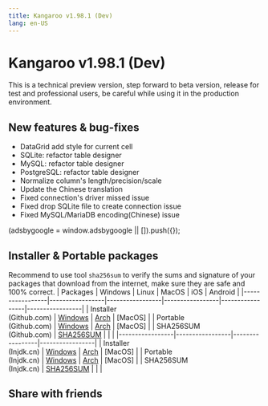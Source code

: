 ```yaml
---
title: Kangaroo v1.98.1 (Dev)
lang: en-US
---
```


# Kangaroo v1.98.1 (Dev)
This is a technical preview version, step forward to beta version, release for test and professional users, be careful while using it in the production environment.

## New features & bug-fixes
- DataGrid add style for current cell
- SQLite: refactor table designer
- MySQL: refactor table designer
- PostgreSQL: refactor table designer
- Normalize column's length/precision/scale
- Update the Chinese translation
- Fixed connection's driver missed issue
- Fixed drop SQLite file to create connection issue
- Fixed MySQL/MariaDB encoding(Chinese) issue

<div>
    <script2 type="text/javascript" async="true" src="https://pagead2.googlesyndication.com/pagead/js/adsbygoogle.js" />
    <ins class="adsbygoogle"
        style="display:block; text-align:center;"
        data-ad-layout="in-article"
        data-ad-format="fluid"
        data-ad-client="ca-pub-3975819313740938"
        data-ad-slot="6760827895"></ins>
    <script2 type="text/javascript">
        (adsbygoogle = window.adsbygoogle || []).push({});
    </script2>
</div>

## Installer & Portable packages
Recommend to use tool `sha256sum` to verify the sums and signature of your packages that download from the internet, make sure they are safe and 100% correct.
| Packages        | Windows         | Linux           | MacOS           | iOS             | Android         |
|-----------------|-----------------|-----------------|-----------------|-----------------|-----------------|
| Installer<br/>(Github.com) | [Windows](https://github.com/dbkangaroo/kangaroo/releases/download/v1.98.1.220904/kangaroo-1.98.1.220904-AMD64.exe) | [Arch](https://github.com/dbkangaroo/kangaroo/releases/download/v1.98.1.220904/kangaroo-1.98.1.220904-1-x86_64.pkg.tar.zst) | [MacOS] |
| Portable<br/>(Github.com) | [Windows](https://github.com/dbkangaroo/kangaroo/releases/download/v1.98.1.220904/kangaroo-1.98.1.220904-AMD64.7z) | [Arch](https://github.com/dbkangaroo/kangaroo/releases/download/v1.98.1.220904/kangaroo-1.98.1.220904-arch.tar.gz) | [MacOS] |
| SHA256SUM<br/>(Github.com) | [SHA256SUM](https://github.com/dbkangaroo/kangaroo/releases/download/v1.98.1.220904/kangaroo-1.98.1.220904.sha256sum) | | |
|-----------------|-----------------|-----------------|-----------------|
| Installer<br/>(Injdk.cn) | [Windows](https://d4.injdk.cn/dbkangaroo/v1.98.1.220904/kangaroo-1.98.1.220904-AMD64.exe) | [Arch](https://d4.injdk.cn/dbkangaroo/v1.98.1.220904/kangaroo-1.98.1.220904-1-x86_64.pkg.tar.zst) | [MacOS] |
| Portable<br/>(Injdk.cn)  | [Windows](https://d4.injdk.cn/dbkangaroo/v1.98.1.220904/kangaroo-1.98.1.220904-AMD64.7z) | [Arch](https://d4.injdk.cn/dbkangaroo/v1.98.1.220904/kangaroo-1.98.1.220904-arch.tar.gz) | [MacOS] |
| SHA256SUM<br/>(Injdk.cn) | [SHA256SUM](https://d4.injdk.cn/dbkangaroo/v1.98.1.220904/kangaroo-1.98.1.220904.sha256sum) | | |


## Share with friends
<social-share :networks="['facebook', 'twitter', 'whatsapp', 'telegram', 'linkedin', 'reddit', 'line', 'skype', 'pinterest']" />